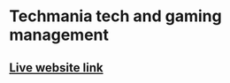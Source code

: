 # Techmania tech and gaming management

## [ Live website link](https://classroom.github.com/a/ehOGNGkI)
